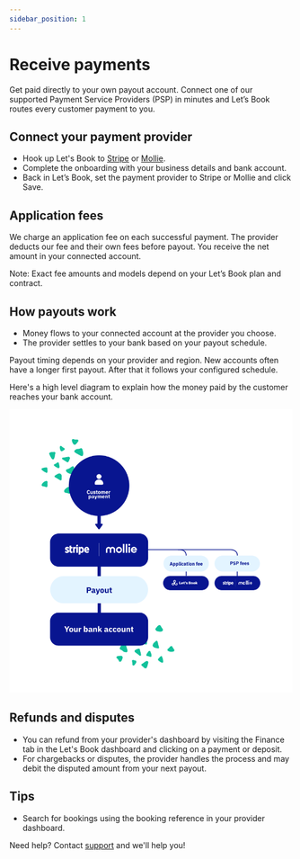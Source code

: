 ```yaml
---
sidebar_position: 1
---
```


# Receive payments

Get paid directly to your own payout account. Connect one of our supported Payment Service Providers (PSP) in minutes and Let’s Book routes every customer payment to you.

## Connect your payment provider

- Hook up Let's Book to [Stripe](/guides/settings/payments/stripe) or [Mollie](/guides/settings/payments/mollie).
- Complete the onboarding with your business details and bank account.
- Back in Let’s Book, set the payment provider to Stripe or Mollie and click Save.

## Application fees

We charge an application fee on each successful payment. The provider deducts our fee and their own fees before payout. You receive the net amount in your connected account.

Note: Exact fee amounts and models depend on your Let’s Book plan and contract.

## How payouts work

- Money flows to your connected account at the provider you choose.
- The provider settles to your bank based on your payout schedule.

Payout timing depends on your provider and region. New accounts often have a longer first payout. After that it follows your configured schedule.

Here's a high level diagram to explain how the money paid by the customer reaches your bank account.

![Payment flow diagram](graphics/payment_flow.svg)

## Refunds and disputes

- You can refund from your provider's dashboard by visiting the Finance tab in the Let's Book dashboard and clicking on a payment or deposit.
- For chargebacks or disputes, the provider handles the process and may debit the disputed amount from your next payout.

## Tips

- Search for bookings using the booking reference in your provider dashboard.

Need help? Contact [support](mailto:support@lets-book.com) and we'll help you!
